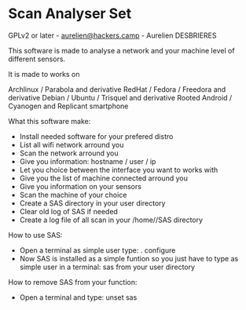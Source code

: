 # Scan Analyser Set
GPLv2 or later - aurelien@hackers.camp - Aurelien DESBRIERES

This software is made to analyse a network and your machine level of different sensors.

It is made to works on 

Archlinux / Parabola and derivative
RedHat / Fedora / Freedora and derivative
Debian / Ubuntu / Trisquel and derivative
Rooted Android / Cyanogen and Replicant smartphone


What this software make:
- Install needed software for your prefered distro
- List all wifi network arround you
- Scan the network arround you
- Give you information: hostname / user / ip
- Let you choice between the interface you want to works with
- Give you the list of machine connected arround you
- Give you information on your sensors
- Scan the machine of your choice
- Create a SAS directory in your user directory
- Clear old log of SAS if needed
- Create a log file of all scan in your /home/<user>/SAS directory

How to use SAS:
- Open a terminal as simple user type: . configure
- Now SAS is installed as a simple funtion so you just have to type
  as simple user in a terminal: sas from your user directory

How to remove SAS from your function:
- Open a terminal and type: unset sas
